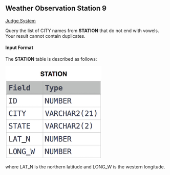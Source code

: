 ## Weather Observation Station 9

[Judge System](https://www.hackerrank.com/challenges/weather-observation-station-10/problem)

Query the list of CITY names from **STATION** that do not end with vowels. Your result cannot contain duplicates.

#### Input Format

The **STATION** table is described as follows:

![](https://github.com/andy489/Database/blob/master/assets/Weather%20Observation%20Station%201.jpg)

where LAT_N is the northern latitude and LONG_W is the western longitude.
